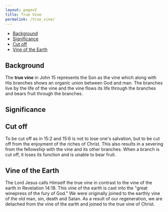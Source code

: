 ```yaml
---
layout: pagev2
title: True Vine
permalink: /true_vine/
---
```

- [Background](#background)
- [Significance](#significance)
- [Cut off](#cut-off)
- [Vine of the Earth](#vine-of-the-earth)

## Background

The **true vine** in John 15 represents the Son as the vine which along with His branches shows an organic union between God and man. The branches live by the life of the vine and the vine flows its life through the branches and bears fruit through the branches. 

## Significance

## Cut off

To be cut off as in 15:2 and 15:6 is not to lose one's salvation, but to be cut off from the enjoyment of the riches of Christ. This also results in a severing from the fellowship with the vine and its other branches. When a branch is cut off, it loses its function and is unable to bear fruit.

## Vine of the Earth

The Lord Jesus calls Himself the true vine in contrast to the vine of the earth in Revelation 14:18. This vine of the earth is cast into the "great winepress of the fury of God." We were originally joined to the earthly vine of the old man, sin, death and Satan. As a result of our regeneration, we are detached from the vine of the earth and joined to the true vine of Christ.